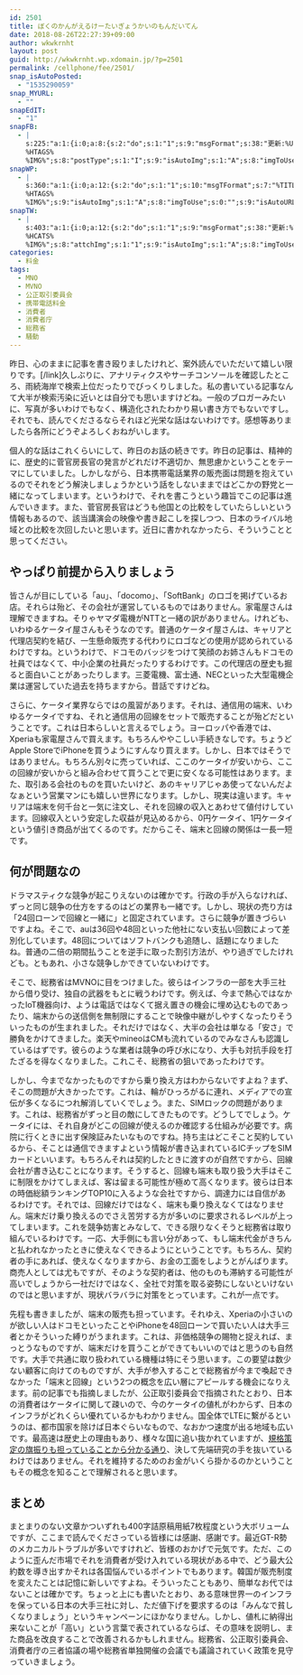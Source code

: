 ```yaml
---
id: 2501
title: ぼくのかんがえるけーたいぎょうかいのもんだいてん
date: 2018-08-26T22:27:39+09:00
author: wkwkrnht
layout: post
guid: http://wkwkrnht.wp.xdomain.jp/?p=2501
permalink: /cellphone/fee/2501/
snap_isAutoPosted:
  - "1535290059"
snap_MYURL:
  - ""
snapEdIT:
  - "1"
snapFB:
  - |
    s:225:"a:1:{i:0;a:8:{s:2:"do";s:1:"1";s:9:"msgFormat";s:38:"更新:%URL% - %TITLE%
    %HTAGS%
    %IMG%";s:8:"postType";s:1:"I";s:9:"isAutoImg";s:1:"A";s:8:"imgToUse";s:0:"";s:9:"isAutoURL";s:1:"A";s:8:"urlToUse";s:0:"";s:4:"doFB";i:0;}}";
snapWP:
  - |
    s:360:"a:1:{i:0;a:12:{s:2:"do";s:1:"1";s:10:"msgTFormat";s:7:"%TITLE%";s:9:"msgFormat";s:21:"%URL%
    %HTAGS%
    %IMG%";s:9:"isAutoImg";s:1:"A";s:8:"imgToUse";s:0:"";s:9:"isAutoURL";s:1:"A";s:8:"urlToUse";s:0:"";s:4:"doWP";i:0;s:8:"isPosted";s:1:"1";s:4:"pgID";s:3:"842";s:7:"postURL";s:37:"https://wkwkrnht.wordpress.com/?p=842";s:5:"pDate";s:19:"2018-08-26 13:30:46";}}";
snapTW:
  - |
    s:403:"a:1:{i:0;a:12:{s:2:"do";s:1:"1";s:9:"msgFormat";s:38:"更新:%TITLE% - %URL%
    %HCATS%
    %IMG%";s:8:"attchImg";s:1:"1";s:9:"isAutoImg";s:1:"A";s:8:"imgToUse";s:0:"";s:9:"isAutoURL";s:1:"A";s:8:"urlToUse";s:0:"";s:4:"doTW";i:0;s:8:"isPosted";s:1:"1";s:4:"pgID";s:19:"1033708337282539521";s:7:"postURL";s:55:"https://twitter.com/wkwkrnht/status/1033708337282539521";s:5:"pDate";s:19:"2018-08-26 13:30:47";}}";
categories:
  - 料金
tags:
  - MNO
  - MVNO
  - 公正取引委員会
  - 携帯電話料金
  - 消費者
  - 消費者庁
  - 総務省
  - 騒動
---
```

<a href="http://wkwkrnht.wp.xdomain.jp/cellphone/fee/2494" title="" target="_blank" rel="noopener"></a>昨日、心のままに記事を書き殴りましたけれど、案外読んでいただいて嬉しい限りです。[/link]久しぶりに、アナリティクスやサーチコンソールを確認したところ、雨続海岸で検索上位だったりでびっくりしました。私の書いている記事なんて大半が検索汚染に近いとは自分でも思いますけどね。一般のブロガーみたいに、写真が多いわけでもなく、構造化されたわかり易い書き方でもないですし。それでも、読んでくださるならそれほど光栄な話はないわけです。感想等ありましたら各所にどうぞよろしくおねがいします。

個人的な話はこれくらいにして、昨日のお話の続きです。昨日の記事は、精神的に、歴史的に菅官房長官の発言がどれだけ不適切か、無思慮かということをテーマにしていました。しかしながら、日本携帯電話業界の販売面は問題を抱えているのでそれをどう解決しましょうかという話をしないままではどこかの野党と一緒になってしまいます。というわけで、それを書こうという趣旨でこの記事は進んでいきます。また、菅官房長官はどうも他国との比較をしていたらしいという情報もあるので、該当講演会の映像や書き起こしを探しつつ、日本のライバル地域との比較を次回したいと思います。近日に書かれなかったら、そういうことと思ってください。

## やっぱり前提から入りましょう

皆さんが目にしている「au」、「docomo」、「SoftBank」のロゴを掲げているお店。それらは殆ど、その会社が運営しているものではありません。家電屋さんは理解できますね。そりゃヤマダ電機がNTTと一緒の訳がありません。けれども、いわゆるケータイ屋さんもそうなのです。普通のケータイ屋さんは、キャリアと代理店契約を結び、一生懸命販売する代わりにロゴなどの使用が認められているわけですね。というわけで、ドコモのバッジをつけて笑顔のお姉さんもドコモの社員ではなくて、中小企業の社員だったりするわけです。この代理店の歴史も掘ると面白いことがあったりします。三菱電機、富士通、NECといった大型電機企業は運営していた過去を持ちますから。昔話ですけどね。

さらに、ケータイ業界ならではの風習があります。それは、通信用の端末、いわゆるケータイですね、それと通信用の回線をセットで販売することが殆どだということです。これは日本らしいと言えるでしょう。ヨーロッパや香港では、Xperiaも家電屋さんで買えます。もちろんややこしい手続きなしです。ちょうどApple StoreでiPhoneを買うようにすんなり買えます。しかし、日本ではそうではありません。もちろん別々に売っていれば、ここのケータイが安いから、ここの回線が安いからと組み合わせて買うことで更に安くなる可能性はあります。また、取引ある会社のものを買いたいけど、あのキャリアじゃあ使ってないんだよなぁという営業マンにも嬉しい世界になります。しかし、現実は違います。キャリアは端末を何千台と一気に注文し、それを回線の収入とあわせて値付けしています。回線収入という安定した収益が見込めるから、0円ケータイ、1円ケータイという値引き商品が出てくるのです。だからこそ、端末と回線の関係は一長一短です。

## 何が問題なの

ドラマスティクな競争が起こりえないのは確かです。行政の手が入らなければ、ずっと同じ競争の仕方をするのはどの業界も一緒です。しかし、現状の売り方は「24回ローンで回線と一緒に」と固定されています。さらに競争が置きづらいですよね。そこで、auは36回や48回といった他社にない支払い回数によって差別化しています。48回についてはソフトバンクも追随し、話題になりましたね。普通の二倍の期間払うことを逆手に取った割引方法が、やり過ぎでしたけれども。ともあれ、小さな競争しかできていないわけです。

そこで、総務省はMVNOに目をつけました。彼らはインフラの一部を大手三社から借り受け、独自の武器をもとに戦うわけです。例えば、今まで熱心ではなかったIoT機器向け、ようは電話ではなくて据え置きの機会に埋め込むものであったり、端末からの送信側を無制限にすることで映像中継がしやすくなったりそういったものが生まれました。それだけではなく、大半の会社は単なる「安さ」で勝負をかけてきました。楽天やmineoはCMも流れているのでみなさんも認識しているはずです。彼らのような業者は競争の呼び水になり、大手も対抗手段を打たざるを得なくなりました。これこそ、総務省の狙いであったわけです。

しかし、今までなかったものですから乗り換え方はわからないですよね？まず、そこの問題が大きかったです。これは、輪がひっろがるに連れ、メディアでの宣伝が多くなるにつれ解消していくでしょう。また、SIMロックの問題があります。これは、総務省がずっと目の敵にしてきたものです。どうしてでしょう。ケータイには、それ自身がどこの回線が使えるのか確認する仕組みが必要です。病院に行くときに出す保険証みたいなものですね。持ち主はどこそこと契約しているから、そことは通信できますよという情報が書き込まれているICチップをSIMカードといいます。もちろんそれは契約したときに渡すのが自然ですから、回線会社が書き込むことになります。そうすると、回線も端末も取り扱う大手はそこに制限をかけてしまえば、客は留まる可能性が極めて高くなります。彼らは日本の時価総額ランキングTOP10に入るような会社ですから、調達力には自信があるわけです。それでは、回線だけではなく、端末も乗り換えなくてはなりません。端末だけ乗り換えるのでさえ苦労する方が多いのに要求されるレベルが上ってしまいます。これを競争妨害とみなして、できる限りなくそうと総務省は取り組んでいるわけです。一応、大手側にも言い分があって、もし端末代金がきちんと払われなかったときに使えなくできるようにということです。もちろん、契約者の手にあれば、使えなくなりますから、お金の工面をしようとがんばります。商売人としては尤もですが、そのような契約者は、他のものも滞納する可能性が高いでしょうから一社だけではなく、全社で対策を取る姿勢にしないといけないのではと思いますが、現状バラバラに対策をとっています。これが一点です。

先程も書きましたが、端末の販売も担っています。それゆえ、Xperiaの小さいのが欲しい人はドコモといったことやiPhoneを48回ローンで買いたい人は大手三者とかそういった縛りがうまれます。これは、非価格競争の賜物と捉えれば、まっとうなものですが、端末だけを買うことができてもいいのではと思うのも自然です。大手で共通に取り扱われている機種は特にそう思います。この要望は数少ない顧客に向けてのものですが、大手が参入することで総務省が今まで喚起できなかった「端末と回線」という2つの概念を広い層にアピールする機会になりえます。前の記事でも指摘しましたが、公正取引委員会で指摘されたとおり、日本の消費者はケータイに関して疎いので、今のケータイの値札がわからず、日本のインフラがどれくらい優れているかもわかりません。国全体でLTEに繋がるというのは、都市国家を除けば日本ぐらいなもので、なおかつ速度が出る地域も広いです。最高速は歴史上の理由もあり、様々な国に追い抜かれていますが、<a href="https://www.qualcomm.com/news/releases/2018/06/13/mobile-industry-works-together-deliver-complete-5g-system-standard-time" title="規格策定の旗振りも担っていることから分かる通り" target="_blank" rel="noopener">規格策定の旗振りも担っていることから分かる通り</a>、決して先端研究の手を抜いているわけではありません。それを維持するためのお金がいくら掛かるのかということもその概念を知ることで理解されると思います。

## まとめ

まとまりのない文章かついずれも400字詰原稿用紙7枚程度という大ボリュームですが、ここまで読んでくださっている皆様には感謝、感謝です。最近GT-R勢のメカニカルトラブルが多いですけれど、皆様のおかげで元気です。ただ、このように歪んだ市場でそれを消費者が受け入れている現状がある中で、どう最大公約数を導き出すかそれは各国悩んでいるポイントでもあります。韓国が販売制度を変えたことは記憶に新しいですよね。そういったこともあり、簡単なお代ではないことは確かです。ちょっと上にも書いたとおり、ある意味世界一のインフラを保っている日本の大手三社に対し、ただ値下げを要求するのは「みんなで貧しくなりましょう」というキャンペーンにほかなりません。しかし、値札に納得出来ないことが「高い」という言葉で表されているならば、その意味を説明し、また商品を改良することで改善されるかもしれません。総務省、公正取引委員会、消費者庁の三者協議の場や総務省単独開催の会議でも議論されていく政策を見守っていきましょう。